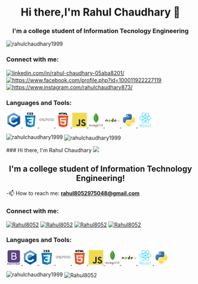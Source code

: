 <h1 align="center">Hi there,I'm Rahul Chaudhary 👋</h1>
<h3 align="center">I'm a college student of Information Tecnology Engineering</h3>

<p align="left"> <img src="https://komarev.com/ghpvc/?username=rahulchaudhary1999&label=Profile%20views&color=0e75b6&style=flat" alt="rahulchaudhary1999" /> </p>

<h3 align="left">Connect with me:</h3>
<p align="left">
<a href="https://linkedin.com/in/linkedin.com/in/rahul-chaudhary-05aba8201/" target="blank"><img align="center" src="https://raw.githubusercontent.com/rahuldkjain/github-profile-readme-generator/master/src/images/icons/Social/linked-in-alt.svg" alt="linkedin.com/in/rahul-chaudhary-05aba8201/" height="30" width="40" /></a>
<a href="https://fb.com/https://www.facebook.com/profile.php?id=100011922227119" target="blank"><img align="center" src="https://raw.githubusercontent.com/rahuldkjain/github-profile-readme-generator/master/src/images/icons/Social/facebook.svg" alt="https://www.facebook.com/profile.php?id=100011922227119" height="30" width="40" /></a>
<a href="https://instagram.com/https://www.instagram.com/rahulchaudhary873/" target="blank"><img align="center" src="https://raw.githubusercontent.com/rahuldkjain/github-profile-readme-generator/master/src/images/icons/Social/instagram.svg" alt="https://www.instagram.com/rahulchaudhary873/" height="30" width="40" /></a>
</p>

<h3 align="left">Languages and Tools:</h3>
<p align="left"> <a href="https://www.cprogramming.com/" target="_blank"> <img src="https://raw.githubusercontent.com/devicons/devicon/master/icons/c/c-original.svg" alt="c" width="40" height="40"/> </a> <a href="https://www.w3schools.com/css/" target="_blank"> <img src="https://raw.githubusercontent.com/devicons/devicon/master/icons/css3/css3-original-wordmark.svg" alt="css3" width="40" height="40"/> </a> <a href="https://expressjs.com" target="_blank"> <img src="https://raw.githubusercontent.com/devicons/devicon/master/icons/express/express-original-wordmark.svg" alt="express" width="40" height="40"/> </a> <a href="https://www.w3.org/html/" target="_blank"> <img src="https://raw.githubusercontent.com/devicons/devicon/master/icons/html5/html5-original-wordmark.svg" alt="html5" width="40" height="40"/> </a> <a href="https://developer.mozilla.org/en-US/docs/Web/JavaScript" target="_blank"> <img src="https://raw.githubusercontent.com/devicons/devicon/master/icons/javascript/javascript-original.svg" alt="javascript" width="40" height="40"/> </a> <a href="https://www.mongodb.com/" target="_blank"> <img src="https://raw.githubusercontent.com/devicons/devicon/master/icons/mongodb/mongodb-original-wordmark.svg" alt="mongodb" width="40" height="40"/> </a> <a href="https://nodejs.org" target="_blank"> <img src="https://raw.githubusercontent.com/devicons/devicon/master/icons/nodejs/nodejs-original-wordmark.svg" alt="nodejs" width="40" height="40"/> </a> <a href="https://www.python.org" target="_blank"> <img src="https://raw.githubusercontent.com/devicons/devicon/master/icons/python/python-original.svg" alt="python" width="40" height="40"/> </a> <a href="https://reactjs.org/" target="_blank"> <img src="https://raw.githubusercontent.com/devicons/devicon/master/icons/react/react-original-wordmark.svg" alt="react" width="40" height="40"/> </a> </p>

<p><img align="left" src="https://github-readme-stats.vercel.app/api/top-langs?username=rahulchaudhary1999&show_icons=true&locale=en&layout=compact" alt="rahulchaudhary1999" /></p>

<p>&nbsp;<img align="center" src="https://github-readme-stats.vercel.app/api?username=rahulchaudhary1999&show_icons=true&locale=en" alt="rahulchaudhary1999" /></p>
### Hi there, I'm Rahul Chaudhary <img src="https://raw.githubusercontent.com/MartinHeinz/MartinHeinz/master/wave.gif" width="30px"> 
<br>
<h2 align="center">I'm a college student of Information Technology Engineering!</h2>

-📫 How to reach me: **rahul8052975048@gmail.com**

<h3 align="left">Connect with me:</h3>
<p align="left">
 <a href="https://twitter.com/RahulCh59753381" target="blue"><img align="center" src="https://cdn.jsdelivr.net/npm/simple-icons@3.0.1/icons/twitter.svg" alt="Rahul8052" height="30" width="40" /></a> 
<a href="https://www.linkedin.com/in/rahul-chaudhary-05aba8201/" target="blue"><img align="center" src="https://cdn.jsdelivr.net/npm/simple-icons@3.0.1/icons/linkedin.svg" alt="Rahul8052" height="30" width="40" /></a>
<a href="https://www.instagram.com/rahulchaudhary873/" target="blue"><img align="center" src="https://cdn.jsdelivr.net/npm/simple-icons@3.0.1/icons/instagram.svg" alt="Rahul8052" height="30" width="40" /></a>
  <a href="https://www.facebook.com/profile.php?id=100011922227119" target="blue"><img align="center" src="https://cdn.jsdelivr.net/npm/simple-icons@3.0.1/icons/facebook.svg" alt="Rahul8052" height="30" width="40" /></a>


</p>

<h3 align="left">Languages and Tools:</h3>
<p background-color="blue" align="left"> <a href="https://getbootstrap.com" target="_blue"> <img src="https://raw.githubusercontent.com/devicons/devicon/master/icons/bootstrap/bootstrap-plain-wordmark.svg" alt="bootstrap" width="40" height="40"/> </a> <a href="https://www.cprogramming.com/" target="_blank"> <img src="https://raw.githubusercontent.com/devicons/devicon/master/icons/c/c-original.svg" alt="c" width="40" height="40"/> </a> <a href="https://www.w3schools.com/css/" target="_blank"> <img src="https://raw.githubusercontent.com/devicons/devicon/master/icons/css3/css3-original-wordmark.svg" alt="css3" width="40" height="40"/> </a> <a href="https://expressjs.com" target="_blank"> <img src="https://raw.githubusercontent.com/devicons/devicon/master/icons/express/express-original-wordmark.svg" alt="express" width="40" height="40"/> </a><a href="https://www.w3.org/html/" target="_blank"> <img src="https://raw.githubusercontent.com/devicons/devicon/master/icons/html5/html5-original-wordmark.svg" alt="html5" width="40" height="40"/> </a> <a href="https://developer.mozilla.org/en-US/docs/Web/JavaScript" target="_blank"> <img src="https://raw.githubusercontent.com/devicons/devicon/master/icons/javascript/javascript-original.svg" alt="javascript" width="40" height="40"/> </a><a href="https://www.mongodb.com/" target="_blank"> <img src="https://raw.githubusercontent.com/devicons/devicon/master/icons/mongodb/mongodb-original-wordmark.svg" alt="mongodb" width="40" height="40"/> </a> <a href="https://nodejs.org" target="_blank"> <img src="https://raw.githubusercontent.com/devicons/devicon/master/icons/nodejs/nodejs-original-wordmark.svg" alt="nodejs" width="40" height="40"/> </a> <a href="https://reactjs.org/" target="_blank"> <img src="https://raw.githubusercontent.com/devicons/devicon/master/icons/react/react-original-wordmark.svg" alt="react" width="40" height="40"/> </a>  <a href="https://www.python.org" target="_blank"> <img src="https://raw.githubusercontent.com/devicons/devicon/master/icons/python/python-original.svg" alt="python" width="40" height="40"/> </a> </p>


<p><img align="left" src="https://github-readme-stats.vercel.app/api/top-langs?username=rahulchaudhary1999&show_icons=true&locale=en&layout=compact" alt="rahulchaudhary1999" /></p>

<p>&nbsp;<img align="center" src="https://github-readme-stats.vercel.app/api?username=rahulchaudhary1999&show_icons=true&locale=en" alt="Rahul8052" /></p>
